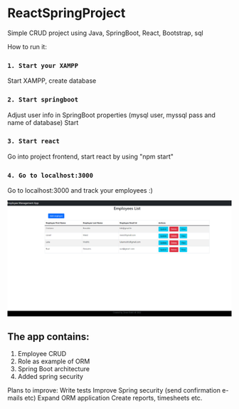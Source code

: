 # ReactSpringProject
Simple CRUD project using Java, SpringBoot, React, Bootstrap, sql

How to run it:
### `1. Start your XAMPP`
Start XAMPP, create database

### `2. Start springboot`
Adjust user info in SpringBoot properties (mysql user, myssql pass and name of database)
Start

### `3. Start react`
Go into project frontend, start react by using "npm start"


### `4. Go to localhost:3000`
Go to localhost:3000 and track your employees :)

![alt text](https://github.com/z-dukic/ReactSpringProject/blob/main/screenshot.png)

## The app contains:
1. Employee CRUD
2. Role as example of ORM
3. Spring Boot architecture
4. Added spring security


Plans to improve:
Write tests
Improve Spring security (send confirmation e-mails etc)
Expand ORM application
Create reports, timesheets etc.
